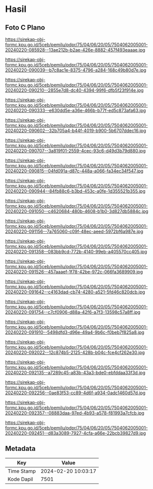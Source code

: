 # Hasil

## Foto C Plano

https://sirekap-obj-formc.kpu.go.id/5ceb/pemilu/pdpr/75/04/06/20/05/7504062005001-20240220-085928--13ae212b-b2ae-426e-8882-457f493eaaae.jpg

https://sirekap-obj-formc.kpu.go.id/5ceb/pemilu/pdpr/75/04/06/20/05/7504062005001-20240220-090039--b7c8ac1e-8375-4796-a284-168c49b80d7e.jpg

https://sirekap-obj-formc.kpu.go.id/5ceb/pemilu/pdpr/75/04/06/20/05/7504062005001-20240220-090210--2855e7d8-dc40-4394-99f6-dfb5f23f914e.jpg

https://sirekap-obj-formc.kpu.go.id/5ceb/pemilu/pdpr/75/04/06/20/05/7504062005001-20240220-090333--e630dd5e-a36e-466b-b77f-ed5c873afa63.jpg

https://sirekap-obj-formc.kpu.go.id/5ceb/pemilu/pdpr/75/04/06/20/05/7504062005001-20240220-090602--32b705a4-b44f-4019-b900-5b6707ddec16.jpg

https://sirekap-obj-formc.kpu.go.id/5ceb/pemilu/pdpr/75/04/06/20/05/7504062005001-20240220-090707--3a819f01-2559-4cec-93c6-d49d3b79d880.jpg

https://sirekap-obj-formc.kpu.go.id/5ceb/pemilu/pdpr/75/04/06/20/05/7504062005001-20240220-090815--04fd091a-d87c-448a-a066-fa34ec34f547.jpg

https://sirekap-obj-formc.kpu.go.id/5ceb/pemilu/pdpr/75/04/06/20/05/7504062005001-20240220-090944--84fb88c6-b3bd-453c-a0fe-1d355521b355.jpg

https://sirekap-obj-formc.kpu.go.id/5ceb/pemilu/pdpr/75/04/06/20/05/7504062005001-20240220-091050--c4620684-480b-4608-b1b0-3d827db5884c.jpg

https://sirekap-obj-formc.kpu.go.id/5ceb/pemilu/pdpr/75/04/06/20/05/7504062005001-20240220-091156--7a765060-c09f-48ec-aeed-5972bf6a987e.jpg

https://sirekap-obj-formc.kpu.go.id/5ceb/pemilu/pdpr/75/04/06/20/05/7504062005001-20240220-091358--083bb9cd-772b-4140-99eb-a405570cc405.jpg

https://sirekap-obj-formc.kpu.go.id/5ceb/pemilu/pdpr/75/04/06/20/05/7504062005001-20240220-091526--457aaaef-1f78-42be-972c-066fa3689909.jpg

https://sirekap-obj-formc.kpu.go.id/5ceb/pemilu/pdpr/75/04/06/20/05/7504062005001-20240220-091642--c4163dad-cb74-4280-a521-5fd46c820dcb.jpg

https://sirekap-obj-formc.kpu.go.id/5ceb/pemilu/pdpr/75/04/06/20/05/7504062005001-20240220-091754--c7cf0906-d88a-42f6-a7f3-13598c57a8ff.jpg

https://sirekap-obj-formc.kpu.go.id/5ceb/pemilu/pdpr/75/04/06/20/05/7504062005001-20240220-091910--5498dfd3-d96e-49a4-9b6c-f0beb7f825a8.jpg

https://sirekap-obj-formc.kpu.go.id/5ceb/pemilu/pdpr/75/04/06/20/05/7504062005001-20240220-092022--12c874b5-2125-428b-b04c-fce4cf262e30.jpg

https://sirekap-obj-formc.kpu.go.id/5ceb/pemilu/pdpr/75/04/06/20/05/7504062005001-20240220-092135--a7289c45-a83b-43a3-bde0-ebfddaa33f3d.jpg

https://sirekap-obj-formc.kpu.go.id/5ceb/pemilu/pdpr/75/04/06/20/05/7504062005001-20240220-092256--0ae83f53-cc89-4d6f-a934-0adc1460d57d.jpg

https://sirekap-obj-formc.kpu.go.id/5ceb/pemilu/pdpr/75/04/06/20/05/7504062005001-20240220-092357--08883daa-97ed-4b93-a578-f81993a7cfcb.jpg

https://sirekap-obj-formc.kpu.go.id/5ceb/pemilu/pdpr/75/04/06/20/05/7504062005001-20240220-092451--d83a3089-7927-4cfa-a66e-22bcb39827d9.jpg


## Metadata

| Key        | Value               |
| ---------- | ------------------- |
| Time Stamp | 2024-02-20 10:03:17 |
| Kode Dapil | 7501                |



